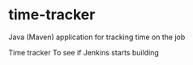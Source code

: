 # time-tracker
Java (Maven) application for tracking time on the job

Time tracker
To see if Jenkins starts building
